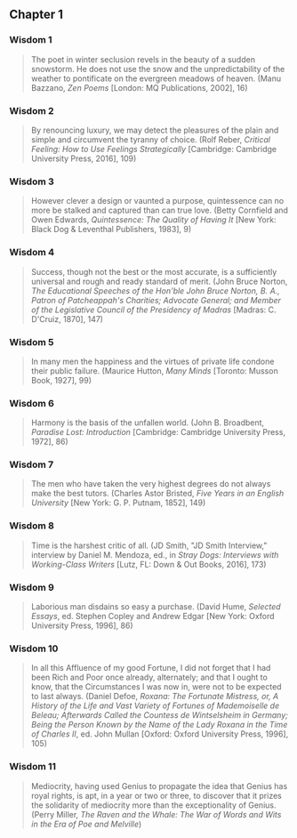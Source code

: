 <!--
Copyright (c) 2023 Eikloof
SPDX-License-Identifier: BSD-2-Clause-Patent
-->
## Chapter 1

### Wisdom 1

> The poet in winter seclusion revels in the beauty of a sudden snowstorm. He does not use the snow and the unpredictability of the weather to pontificate on the evergreen meadows of heaven. (Manu Bazzano, *Zen Poems* [London: MQ Publications, 2002], 16)

### Wisdom 2

> By renouncing luxury, we may detect the pleasures of the plain and simple and circumvent the tyranny of choice. (Rolf Reber, *Critical Feeling: How to Use Feelings Strategically* [Cambridge: Cambridge University Press, 2016], 109)

### Wisdom 3

> However clever a design or vaunted a purpose, quintessence can no more be stalked and captured than can true love. (Betty Cornfield and Owen Edwards, *Quintessence: The Quality of Having It* [New York: Black Dog & Leventhal Publishers, 1983], 9)

### Wisdom 4

> Success, though not the best or the most accurate, is a sufficiently universal and rough and ready standard of merit. (John Bruce Norton, *The Educational Speeches of the Hon'ble John Bruce Norton, B. A., Patron of Patcheappah's Charities; Advocate General; and Member of the Legislative Council of the Presidency of Madras* [Madras: C. D'Cruiz, 1870], 147)

### Wisdom 5

> In many men the happiness and the virtues of private life condone their public failure. (Maurice Hutton, *Many Minds* [Toronto: Musson Book, 1927], 99)

### Wisdom 6

> Harmony is the basis of the unfallen world. (John B. Broadbent, *Paradise Lost: Introduction* [Cambridge: Cambridge University Press, 1972], 86)

### Wisdom 7

> The men who have taken the very highest degrees do not always make the best tutors. (Charles Astor Bristed, *Five Years in an English University* [New York: G. P. Putnam, 1852], 149)

### Wisdom 8

> Time is the harshest critic of all. (JD Smith, "JD Smith Interview," interview by Daniel M. Mendoza, ed., in *Stray Dogs: Interviews with Working-Class Writers* [Lutz, FL: Down & Out Books, 2016], 173)

### Wisdom 9

> Laborious man disdains so easy a purchase. (David Hume, *Selected Essays*, ed. Stephen Copley and Andrew Edgar [New York: Oxford University Press, 1996], 86)

### Wisdom 10

> In all this Affluence of my good Fortune, I did not forget that I had been Rich and Poor once already, alternately; and that I ought to know, that the Circumstances I was now in, were not to be expected to last always. (Daniel Defoe, *Roxana: The Fortunate Mistress, or, A History of the Life and Vast Variety of Fortunes of Mademoiselle de Beleau; Afterwards Called the Countess de Wintselsheim in Germany; Being the Person Known by the Name of the Lady Roxana in the Time of Charles II*, ed. John Mullan [Oxford: Oxford University Press, 1996], 105)

### Wisdom 11

> Mediocrity, having used Genius to propagate the idea that Genius has royal rights, is apt, in a year or two or three, to discover that it prizes the solidarity of mediocrity more than the exceptionality of Genius. (Perry Miller, *The Raven and the Whale: The War of Words and Wits in the Era of Poe and Melville*)
